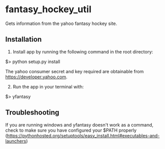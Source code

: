 fantasy_hockey_util
===================


Gets information from the yahoo fantasy hockey site.


Installation
------------


1) Install app by running the following command in the root directory:

$> python setup.py install

The yahoo consumer secret and key required are obtainable from https://developer.yahoo.com.


2) Run the app in your terminal with:

$> yfantasy


Troubleshooting
---------------


If you are running windows and yfantasy doesn't work as a command, check to make sure you have configured your $PATH properly (https://pythonhosted.org/setuptools/easy_install.html#executables-and-launchers)
